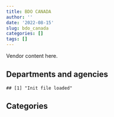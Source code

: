 ```yaml
---
title: BDO CANADA
author: ''
date: '2022-08-15'
slug: bdo_canada
categories: []
tags: []
---
```


<script src="/rmarkdown-libs/htmlwidgets/htmlwidgets.js"></script>
<link href="/rmarkdown-libs/datatables-css/datatables-crosstalk.css" rel="stylesheet" />
<script src="/rmarkdown-libs/datatables-binding/datatables.js"></script>
<script src="/rmarkdown-libs/jquery/jquery-3.6.0.min.js"></script>
<link href="/rmarkdown-libs/dt-core-bootstrap/css/dataTables.bootstrap.min.css" rel="stylesheet" />
<link href="/rmarkdown-libs/dt-core-bootstrap/css/dataTables.bootstrap.extra.css" rel="stylesheet" />
<script src="/rmarkdown-libs/dt-core-bootstrap/js/jquery.dataTables.min.js"></script>
<script src="/rmarkdown-libs/dt-core-bootstrap/js/dataTables.bootstrap.min.js"></script>
<link href="/rmarkdown-libs/crosstalk/css/crosstalk.min.css" rel="stylesheet" />
<script src="/rmarkdown-libs/crosstalk/js/crosstalk.min.js"></script>
<script src="/rmarkdown-libs/htmlwidgets/htmlwidgets.js"></script>
<link href="/rmarkdown-libs/datatables-css/datatables-crosstalk.css" rel="stylesheet" />
<script src="/rmarkdown-libs/datatables-binding/datatables.js"></script>
<script src="/rmarkdown-libs/jquery/jquery-3.6.0.min.js"></script>
<link href="/rmarkdown-libs/dt-core-bootstrap/css/dataTables.bootstrap.min.css" rel="stylesheet" />
<link href="/rmarkdown-libs/dt-core-bootstrap/css/dataTables.bootstrap.extra.css" rel="stylesheet" />
<script src="/rmarkdown-libs/dt-core-bootstrap/js/jquery.dataTables.min.js"></script>
<script src="/rmarkdown-libs/dt-core-bootstrap/js/dataTables.bootstrap.min.js"></script>
<link href="/rmarkdown-libs/crosstalk/css/crosstalk.min.css" rel="stylesheet" />
<script src="/rmarkdown-libs/crosstalk/js/crosstalk.min.js"></script>

Vendor content here.

## Departments and agencies

    ## [1] "Init file loaded"

<div id="htmlwidget-1" style="width:100%;height:auto;" class="datatables html-widget"></div>
<script type="application/json" data-for="htmlwidget-1">{"x":{"style":"bootstrap","filter":"none","vertical":false,"data":[["<a href=\"/departments/aafc-aac/\">Agriculture and Agri-Food Canada | Agriculture et Agroalimentaire Canada<\/a>","<a href=\"/departments/aandc-aadnc/\">Crown-Indigenous Relations and Northern Affairs Canada | Relations Couronne-Autochtones et Affaires du Nord Canada<\/a>","<a href=\"/departments/atssc-scdata/\">Administrative Tribunals Support Service of Canada | Service canadien d'appui aux tribunaux administratifs<\/a>","<a href=\"/departments/cbsa-asfc/\">Canada Border Services Agency | Agence des services frontaliers du Canada<\/a>","<a href=\"/departments/cer-rec/\">Canada Energy Regulator | La Régie de l’énergie du Canada<\/a>","<a href=\"/departments/cfia-acia/\">Canadian Food Inspection Agency | Agence canadienne d'inspection des aliments<\/a>","<a href=\"/departments/cgc-ccg/\">Canadian Grain Commission | Commission canadienne des grains<\/a>","<a href=\"/departments/chrc-ccdp/\">Canadian Human Rights Commission | Commission canadienne des droits de la personne<\/a>","<a href=\"/departments/cic/\">Immigration, Refugees and Citizenship Canada | Immigration, Réfugiés et Citoyenneté Canada<\/a>","<a href=\"/departments/cihr-irsc/\">Canadian Institutes of Health Research | Instituts de recherche en santé du Canada<\/a>","<a href=\"/departments/cnsc-ccsn/\">Canadian Nuclear Safety Commission | Commission canadienne de sûreté nucléaire<\/a>","<a href=\"/departments/cra-arc/\">Canada Revenue Agency | Agence du revenu du Canada<\/a>","<a href=\"/departments/csc-scc/\">Correctional Service of Canada | Service correctionnel du Canada<\/a>","<a href=\"/departments/dfatd-maecd/\">Global Affairs Canada | Affaires mondiales Canada<\/a>","<a href=\"/departments/dfo-mpo/\">Fisheries and Oceans Canada | Pêches et Océans Canada<\/a>","<a href=\"/departments/dnd-mdn/\">National Defence | Défense nationale<\/a>","<a href=\"/departments/ec/\">Environment and Climate Change Canada | Environnement et Changement climatique Canada<\/a>","<a href=\"/departments/esdc-edsc/\">Employment and Social Development Canada | Emploi et Développement social Canada<\/a>","<a href=\"/departments/fin/\">Department of Finance Canada | Ministère des Finances Canada<\/a>","<a href=\"/departments/hc-sc/\">Health Canada | Santé Canada<\/a>","<a href=\"/departments/ic/\">Innovation, Science and Economic Development Canada | Innovation, Sciences et Développement économique Canada<\/a>","<a href=\"/departments/infc/\">Infrastructure Canada | Infrastructure Canada<\/a>","<a href=\"/departments/isc-sac/\">Indigenous Services Canada | Services aux Autochtones Canada<\/a>","<a href=\"/departments/jus/\">Department of Justice Canada | Ministère de la Justice Canada<\/a>","<a href=\"/departments/nrc-cnrc/\">National Research Council Canada | Conseil national de recherches Canada<\/a>","<a href=\"/departments/nrcan-rncan/\">Natural Resources Canada | Ressources naturelles Canada<\/a>","<a href=\"/departments/nserc-crsng/\">Natural Sciences and Engineering Research Council of Canada | Conseil de recherches en sciences naturelles et en génie du Canada<\/a>","<a href=\"/departments/oag-bvg/\">Office of the Auditor General of Canada | Bureau du vérificateur général du Canada<\/a>","<a href=\"/departments/osfi-bsif/\">Office of the Superintendent of Financial Institutions Canada | Bureau du surintendant des institutions financières Canada<\/a>","<a href=\"/departments/pc/\">Parks Canada | Parcs Canada<\/a>","<a href=\"/departments/pch/\">Canadian Heritage | Patrimoine canadien<\/a>","<a href=\"/departments/pco-bcp/\">Privy Council Office | Bureau du Conseil privé<\/a>","<a href=\"/departments/phac-aspc/\">Public Health Agency of Canada | Agence de la santé publique du Canada<\/a>","<a href=\"/departments/ps-sp/\">Public Safety Canada | Sécurité publique Canada<\/a>","<a href=\"/departments/pwgsc-tpsgc/\">Public Services and Procurement Canada | Services publics et Approvisionnement Canada<\/a>","<a href=\"/departments/ssc-spc/\">Shared Services Canada | Services partagés Canada<\/a>","<a href=\"/departments/tbs-sct/\">Treasury Board of Canada Secretariat | Secrétariat du Conseil du Trésor du Canada<\/a>","<a href=\"/departments/tc/\">Transport Canada | Transports Canada<\/a>"],["$  422,809.13","$  485,995.41","$   92,039.09","$  945,348.65","$   43,955.88","$  111,497.56","$   17,967.84",null,null,null,"$   20,370.66","$  162,548.56","$   52,280.90","$   78,815.60","$  302,501.00","$   70,060.00","$   32,880.43","$  685,117.18",null,"$  163,906.50",null,"$   83,118.54","$  232,030.26",null,"$   15,933.00","$        0.00","$   11,017.50","$   67,956.18","$  518,116.57","$  126,999.31","$  990,945.27","$   20,310.24","$   20,949.78","$   24,754.06","$3,506,957.29","$   13,438.91","$  156,050.99",null],["$  198,179.08","$  192,570.84",null,"$  891,108.65",null,"$   87,721.44","$   60,702.16",null,"$  176,619.00","$   89,713.97","$   63,461.58","$  202,212.26","$   32,702.45","$   19,819.69",null,"$  183,380.98","$  306,500.55","$  953,944.79","$    8,833.32",null,"$   24,999.98","$   13,779.22","$  244,649.24","$   12,223.80","$   44,183.00","$  196,786.68","$   76,862.06","$   39,454.24","$  730,893.34","$   98,712.38","$1,015,854.21","$   53,671.13","$   85,049.87","$   27,312.85","$3,222,294.37","$  854,691.60",null,null],["$  141,674.70","$  233,444.24",null,"$  592,529.74",null,null,null,"$    5,148.25","$  107,293.50","$   39,137.61","$   67,079.26",null,"$    6,393.37","$   47,271.67","$        0.00","$  113,587.89","$  491,197.69","$1,554,029.90","$    7,184.43","$  138,731.29",null,null,"$  259,893.11","$    9,811.20","$   12,204.00","$  205,619.04","$  407,012.03","$   28,695.98","$  700,332.89","$   33,346.60","$   17,628.00",null,null,"$   74,161.15","$1,129,216.96","$  871,268.97","$  215,411.90","$   39,550.00"],["$  146,874.75","$  126,647.84",null,"$2,731,363.91",null,null,null,"$   50,786.75","$   74,530.11","$  118,044.03","$   28,737.15",null,"$   14,676.60",null,"$  706,191.82","$  377,829.84","$   99,824.26","$1,502,743.27",null,"$  971,688.05",null,null,"$   32,589.29",null,"$  199,938.51","$  237,142.82","$  301,970.23","$   28,617.58","$  748,206.27","$   62,655.68","$   24,194.34",null,null,null,"$  767,225.25","$  868,888.46",null,null]],"container":"<table class=\"table table-striped table-hover row-border order-column display\">\n  <thead>\n    <tr>\n      <th>Department<\/th>\n      <th>2017-2018<\/th>\n      <th>2018-2019<\/th>\n      <th>2019-2020<\/th>\n      <th>2020-2021<\/th>\n    <\/tr>\n  <\/thead>\n<\/table>","options":{"order":[[4,"desc"]],"pageLength":10,"autoWidth":true,"columnDefs":[],"orderClasses":false}},"evals":[],"jsHooks":[]}</script>

## Categories

<div id="htmlwidget-2" style="width:100%;height:auto;" class="datatables html-widget"></div>
<script type="application/json" data-for="htmlwidget-2">{"x":{"style":"bootstrap","filter":"none","vertical":false,"data":[["<a href=\"/categories/1_facilities_and_construction/\">1_facilities_and_construction<\/a>","<a href=\"/categories/11_defence/\">11_defence<\/a>","<a href=\"/categories/2_professional_services/\">2_professional_services<\/a>","<a href=\"/categories/3_information_technology/\">3_information_technology<\/a>","<a href=\"/categories/9_human_capital/\">9_human_capital<\/a>"],["$  590,179.41",null,"$6,697,755.99","$1,884,795.40","$  303,941.51"],["$  590,179.41",null,"$7,324,508.68","$1,915,808.52","$  378,392.10"],["$  530,353.01","$   21,738.16","$6,013,771.29","$  705,932.60","$  277,060.32"],["$   24,577.50","$  377,829.84","$7,810,310.65","$1,709,809.63","$  298,839.19"]],"container":"<table class=\"table table-striped table-hover row-border order-column display\">\n  <thead>\n    <tr>\n      <th>Category<\/th>\n      <th>2017-2018<\/th>\n      <th>2018-2019<\/th>\n      <th>2019-2020<\/th>\n      <th>2020-2021<\/th>\n    <\/tr>\n  <\/thead>\n<\/table>","options":{"order":[[4,"desc"]],"pageLength":20,"autoWidth":true,"columnDefs":[],"orderClasses":false,"lengthMenu":[10,20,25,50,100]}},"evals":[],"jsHooks":[]}</script>
